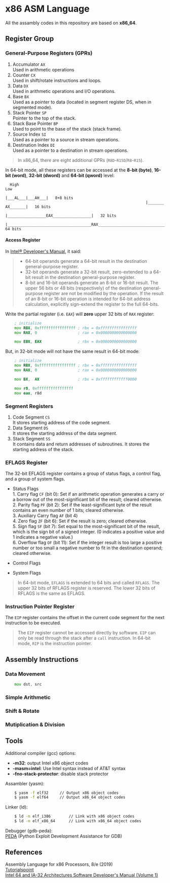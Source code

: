 # x86 ASM Language

All the assambly codes in this repository are based on **x86_64**.







## Register Group

### General-Purpose Registers (GPRs)

1. Accumulator `AX`  
        Used in arithmetic operations
2. Counter `CX`  
        Used in shift/rotate instructions and loops.
3. Data `DX`  
        Used in arithmetic operations and I/O operations.
4. Base `BX`  
        Used as a pointer to data (located in segment register DS, when in segmented mode).
5. Stack Pointer `SP`  
        Pointer to the top of the stack.
6. Stack Base Pointer `BP`  
        Used to point to the base of the stack (stack frame).
7. Source Index `SI`  
        Used as a pointer to a source in stream operations.
8. Destination Index `DI`  
        Used as a pointer to a destination in stream operations.

> In x86_64, there are eight additional GPRs (`R8D`-`R15D`/`R8`-`R15`).  


In 64-bit mode, all these registers can be accessed at the **8-bit (byte)**, **16-bit (word)**, **32-bit (dword)** and **64-bit (qword)** level:  
```
  High                                                                        Low
                                                              |___AL___|___AH___|   8+8 bits
                                                              |_______ AX_______|   16 bits 
                                          |_________________EAX_________________|   32 bits 
  |_____________________________________RAX_____________________________________|   64 bits 
```

#### Access Register

In [Intel® Developer's Manual](https://www.intel.com.tw/content/www/tw/zh/architecture-and-technology/64-ia-32-architectures-software-developer-vol-1-manual.html), it said:

> * 64-bit operands generate a 64-bit result in the destination general-purpose register.
> * 32-bit operands generate a 32-bit result, zero-extended to a 64-bit result in the destination general-purpose register.
> * 8-bit and 16-bit operands generate an 8-bit or 16-bit result. The upper 56 bits or 48 bits (respectively) of the destination general-purpose register are not be modified by the operation. If the result of an 8-bit or 16-bit operation is intended for 64-bit address calculation, explicitly sign-extend the register to the full 64-bits.

Write the partial register (i.e. `EAX`) will **zero** upper 32 bits of `RAX` register:

```asm
    ; initialize
    mov RBX, 0xffffffffffffffff ; rbx = 0xffffffffffffffff
    mov RAX, 0                  ; rax = 0x0000000000000000

    mov EBX, EAX                ; rbx = 0x0000000000000000
```

But, in 32-bit mode will not have the same result in 64-bit mode:

```asm
    ; initialize
    mov RBX, 0xffffffffffffffff ; rbx = 0xffffffffffffffff
    mov RAX, 0                  ; rax = 0x0000000000000000

    mov BX,  AX                 ; rbx = 0xffffffffffff0000
```

```asm
    mov r8, 0xffffffffffffffff
    mov eax, r8d
```

### Segment Registers

1. Code Segment `CS`  
        It stores starting address of the code segment.
2. Data Segment `DS`  
        It stores the starting address of the data segment.
3. Stack Segment `SS`  
        It contains data and return addresses of subroutines. It stores the starting address of the stack.

### EFLAGS Register

The 32-bit EFLAGS register contains a group of status flags, a control flag, and a group of system flags.  

* Status Flags  
        1. Carry flag `CF` (bit 0): Set if an arithmetic operation generates a carry or a borrow out of the most-significant bit of the result; cleared otherwise.  
        2. Parity flag `PF` (bit 2): Set if the least-significant byte of the result contains an even number of 1 bits; cleared otherwise.  
        3. Auxiliary Carry flag `AF` (bit 4)  
        4. Zero flag `ZF` (bit 6): Set if the result is zero; cleared otherwise.  
        5. Sign flag `SF` (bit 7): Set equal to the most-significant bit of the result, which is the sign bit of a signed integer. (0 indicates a positive value and 1 indicates a negative value.)  
        6. Overflow flag `OF` (bit 11): Set if the integer result is too large a positive number or too small a negative number to fit in the destination operand; cleared otherwise.  
* Control Flags  

* System Flags  

> In 64-bit mode, `EFLAGS` is extended to 64 bits and called `RFLAGS`. 
> The upper 32 bits of RFLAGS register is reserved. The lower 32 bits of RFLAGS is the same as EFLAGS.

### Instruction Pointer Register

The `EIP` register contains the offset in the current code segment for the next instruction to be executed.

> The `EIP` register cannot be accessed directly by software.
> `EIP` can only be read through the stack after a `call` instruction.
> In 64-bit mode, `RIP` is the instruction pointer.





## Assembly Instructions

### Data Movement

```asm
    mov dst, src
```

### Simple Arithmetic



### Shift & Rotate



### Mutiplication & Division







## Tools

Additional compiler (gcc) options:
* **-m32**: output Intel x86 object codes
* **-masm=intel**: Use Intel syntax instead of AT&T syntax
* **-fno-stack-protector**: disable stack protector

Assambler (yasm):  
```bash
    $ yasm -f elf32     // Output x86 object codes
    $ yasm -f elf64     // Output x86_64 object codes
```

Linker (ld):  
```bash
    $ ld -m elf_i386        // Link with x86 object codes
    $ ld -m elf_x86_64      // Link with x86_64 object codes
```

Debugger (gdb-peda):  
[PEDA](https://github.com/longld/peda) (Python Exploit Development Assistance for GDB)





## References

Assembly Language for x86 Processors, 8/e (2019)  
[Tutorialspoint](https://www.tutorialspoint.com/assembly_programming/)  
[Intel 64 and IA-32 Architectures Software Developer's Manual (Volume 1)](https://www.intel.com.tw/content/www/tw/zh/architecture-and-technology/64-ia-32-architectures-software-developer-vol-1-manual.html)  